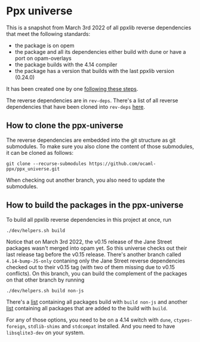 # Ppx universe

This is a snapshot from March 3rd 2022 of all ppxlib reverse dependencies that meet the following standards:
- the package is on opem
- the package and all its dependencies either build with dune or have a port on opam-overlays
- the package builds with the 4.14 compiler
- the package has a version that builds with the last ppxlib version (0.24.0)

It has been created one by one [following these steps](dev/every_step.sh).

The reverse dependencies are in `rev-deps`. There's a list of all reverse dependencies that have been cloned into `rev-deps` [here](rev-deps/.deps).

## How to clone the ppx-universe
The reverse dependencies are embedded into the git structure as git submodules. To make sure you also clone the content of those submodules, it can be cloned as follows:
```
git clone --recurse-submodules https://github.com/ocaml-ppx/ppx_universe.git
```

When checking out another branch, you also need to update the submodules.

## How to build the packages in the ppx-universe
To build all ppxlib reverse dependencies in this project at once, run
```
./dev/helpers.sh build
```

Notice that on March 3rd 2022, the v0.15 release of the Jane Street packages wasn't merged into opam yet. So this universe checks out their last release tag before the v0.15 release. There's another branch called `4.14-bump-JS-only` contaning only the Jane Street reverse dependencies checked out to their v0.15 tag (with two of them missing due to v0.15 conflicts). On this branch, you can build the complement of the packages on that other branch by running
```
./dev/helpers.sh build non-js
```

There's a [list](rev-deps/.deps) containing all packages build with `build non-js` and another [list](rev-deps/.js-deps) containing all packages that are added to the build with `build`.

For any of those options, you need to be on a 4.14 switch with `dune`, `ctypes-foreign`, `stdlib-shims` and `stdcompat` installed. And you need to have `libsqlite3-dev` on your system.
